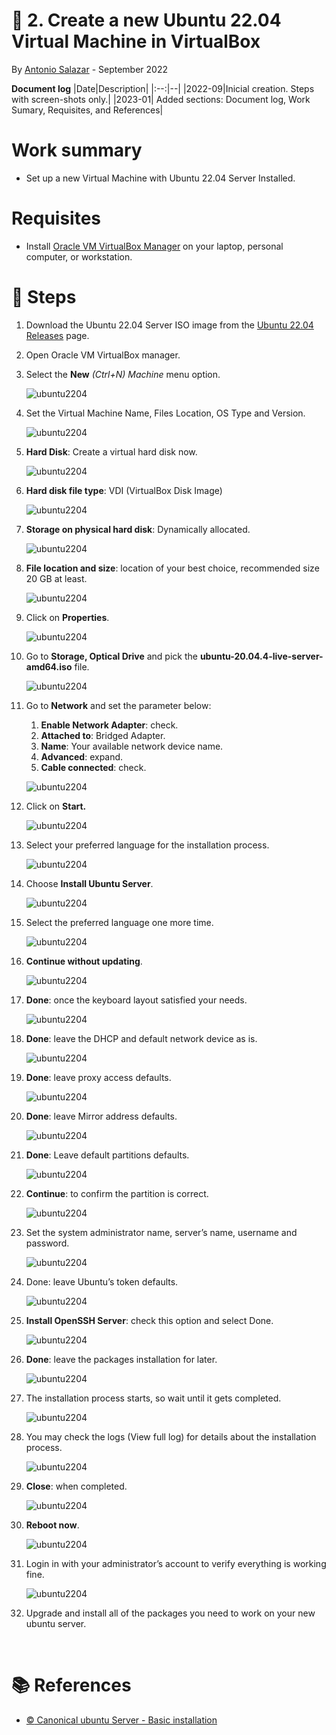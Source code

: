 # :book: 2. Create a new Ubuntu 22.04 Virtual Machine in VirtualBox
By [Antonio Salazar](mailto:antonio.salazar@ymail.com) - September 2022

**Document log**
|Date|Description|
|:--:|--|
|2022-09|Inicial creation. Steps with screen-shots only.|
|2023-01| Added sections: Document log, Work Sumary, Requisites, and References|

# Work summary
- Set up a new Virtual Machine with Ubuntu 22.04 Server Installed.

# Requisites
- Install [Oracle VM VirtualBox Manager](https://www.virtualbox.org/manual/UserManual.html#intro-installing) on your laptop, personal computer, or workstation.

# :paw_prints: Steps

1. Download the Ubuntu 22.04 Server ISO image from the [Ubuntu 22.04 Releases](https://releases.ubuntu.com/22.04/) page.
2. Open Oracle VM VirtualBox manager.
3. Select the **New** *(Ctrl+N) Machine* menu option.
    
    ![ubuntu2204](images/ubuntu2204.png)
    
4. Set the Virtual Machine Name, Files Location, OS Type and Version.
    
    ![ubuntu2204](images/ubuntu2204_1.png)
    
5. **Hard Disk**: Create a virtual hard disk now.
    
    ![ubuntu2204](images/ubuntu2204_2.png)
    
6. **Hard disk file type**: VDI (VirtualBox Disk Image)
    
    ![ubuntu2204](images/ubuntu2204_3.png)
    
7. **Storage on physical hard disk**: Dynamically allocated.
    
    ![ubuntu2204](images/ubuntu2204_4.png)
    
8. **File location and size**: location of your best choice, recommended size 20 GB at least.
    
    ![ubuntu2204](images/ubuntu2204_5.png)
    
9. Click on **Properties**.
    
    ![ubuntu2204](images/ubuntu2204_6.png)
    
10. Go to **Storage, Optical Drive** and pick the **ubuntu-20.04.4-live-server-amd64.iso** file.
    
    ![ubuntu2204](images/ubuntu2204_7.png)
    
11. Go to **Network** and set the parameter below:
    1. **Enable Network Adapter**: check. 
    2. **Attached to**: Bridged Adapter.
    3. **Name**: Your available network device name.
    4. **Advanced**: expand.
    5. **Cable connected**: check.
    
    ![ubuntu2204](images/ubuntu2204_8.png)
    
12. Click on **Start.**

    ![ubuntu2204](images/ubuntu2204_8a.png)
    
13. Select your preferred language for the installation process.
    
    ![ubuntu2204](images/ubuntu2204_9.png)
    
14. Choose **Install Ubuntu Server**.
    
    ![ubuntu2204](images/ubuntu2204_10.png)
    
15. Select the preferred language one more time.
    
    ![ubuntu2204](images/ubuntu2204_11.png)
    
16. **Continue without updating**.
    
    ![ubuntu2204](images/ubuntu2204_12.png)
    
17. **Done**: once the keyboard layout satisfied your needs.
    
    ![ubuntu2204](images/ubuntu2204_13.png)
    
18. **Done**: leave the DHCP and default network device as is.
    
    ![ubuntu2204](images/ubuntu2204_14.png)
    
19. **Done**: leave proxy access defaults.
    
    ![ubuntu2204](images/ubuntu2204_15.png)
    
20. **Done**: leave Mirror address defaults.
    
    ![ubuntu2204](images/ubuntu2204_16.png)
    
21. **Done**: Leave default partitions defaults.
    
    ![ubuntu2204](images/ubuntu2204_17.png)
    
22. **Continue**: to confirm the partition is correct.
    
    ![ubuntu2204](images/ubuntu2204_18.png)
    
23. Set the system administrator name, server’s name, username and password.
    
    ![ubuntu2204](images/ubuntu2204_19.png)
    
24. Done: leave Ubuntu’s token defaults.
    
    ![ubuntu2204](images/ubuntu2204_20.png)
    
25. **Install OpenSSH Server**: check this option and select Done.
    
    ![ubuntu2204](images/ubuntu2204_21.png)
    
26. **Done**: leave the packages installation for later.
    
    ![ubuntu2204](images/ubuntu2204_22.png)
    
27. The installation process starts, so wait until it gets completed.
    
    ![ubuntu2204](images/ubuntu2204_23.png)
    
28. You may check the logs (View full log) for details about the installation process.
    
    ![ubuntu2204](images/ubuntu2204_24.png)
    
29. **Close**: when completed.
    
    ![ubuntu2204](images/ubuntu2204_25.png)
    
30. **Reboot now**.
    
    ![ubuntu2204](images/ubuntu2204_26.png)
    
31. Login in with your administrator’s account to verify everything is working fine.
    
    ![ubuntu2204](images/ubuntu2204_27.png)
    
32. Upgrade and install all of the packages you need to work on your new ubuntu server.

<br/>

# :books: References
- [:copyright: Canonical ubuntu Server - Basic installation](https://ubuntu.com/server/docs/installation)